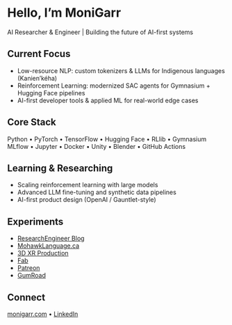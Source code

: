 # Hello, I’m MoniGarr

AI Researcher & Engineer | Building the future of AI-first systems  

## Current Focus
- Low-resource NLP: custom tokenizers & LLMs for Indigenous languages (Kanien’kéha)  
- Reinforcement Learning: modernized SAC agents for Gymnasium + Hugging Face pipelines  
- AI-first developer tools & applied ML for real-world edge cases  

## Core Stack
Python • PyTorch • TensorFlow • Hugging Face • RLlib • Gymnasium  
MLflow • Jupyter • Docker • Unity • Blender • GitHub Actions  

## Learning & Researching
- Scaling reinforcement learning with large models  
- Advanced LLM fine-tuning and synthetic data pipelines  
- AI-first product design (OpenAI / Gauntlet-style)

## Experiments
- [ResearchEngineer Blog](https://researchengineer.wordpress.com)
- [MohawkLanguage.ca](https://www.mohawklanguage.ca)
- [3D XR Production](https://www.MoniGarr.com)
- [Fab](https://www.fab.com/sellers/MoniGarr.com%20LLC)
- [Patreon](https://www.patreon.com/monigarr)
- [GumRoad](https://www.gumroad.com/monigarr)

## Connect
[monigarr.com](https://monigarr.com) • [LinkedIn](https://www.linkedin.com/in/monigarr)  
